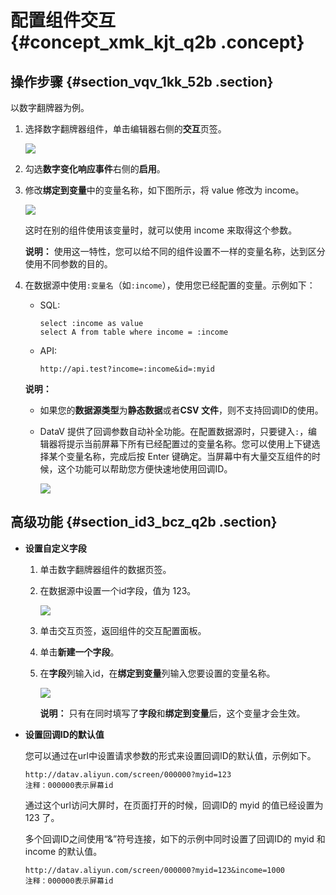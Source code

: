 # 配置组件交互 {#concept_xmk_kjt_q2b .concept}

## 操作步骤 {#section_vqv_1kk_52b .section}

以数字翻牌器为例。

1.  选择数字翻牌器组件，单击编辑器右侧的**交互**页签。

    ![](http://static-aliyun-doc.oss-cn-hangzhou.aliyuncs.com/assets/img/16580/15343270328601_zh-CN.png)

2.  勾选**数字变化响应事件**右侧的**启用**。
3.  修改**绑定到变量**中的变量名称，如下图所示，将 value 修改为 income。

    ![](http://static-aliyun-doc.oss-cn-hangzhou.aliyuncs.com/assets/img/16580/15343270328604_zh-CN.png)

    这时在别的组件使用该变量时，就可以使用 income 来取得这个参数。

    **说明：** 使用这一特性，您可以给不同的组件设置不一样的变量名称，达到区分使用不同参数的目的。

4.  在数据源中使用`:变量名`（如`:income`），使用您已经配置的变量。示例如下：

    -   SQL:

        ```
        select :income as value
        select A from table where income = :income
        ```

    -   API:

        ```
        http://api.test?income=:income&id=:myid
        ```

    **说明：** 

    -   如果您的**数据源类型**为**静态数据**或者**CSV 文件**，则不支持回调ID的使用。
    -   DataV 提供了回调参数自动补全功能。在配置数据源时，只要键入`:`，编辑器将提示当前屏幕下所有已经配置过的变量名称。您可以使用上下键选择某个变量名称，完成后按 Enter 键确定。当屏幕中有大量交互组件的时候，这个功能可以帮助您方便快速地使用回调ID。

        ![](http://static-aliyun-doc.oss-cn-hangzhou.aliyuncs.com/assets/img/16580/15343270328607_zh-CN.png)


## 高级功能 {#section_id3_bcz_q2b .section}

-   **设置自定义字段**

    1.  单击数字翻牌器组件的数据页签。
    2.  在数据源中设置一个id字段，值为 123。

        ![](http://static-aliyun-doc.oss-cn-hangzhou.aliyuncs.com/assets/img/16580/15343270328605_zh-CN.png)

    3.  单击交互页签，返回组件的交互配置面板。
    4.  单击**新建一个字段**。
    5.  在**字段**列输入id，在**绑定到变量**列输入您要设置的变量名称。

        ![](http://static-aliyun-doc.oss-cn-hangzhou.aliyuncs.com/assets/img/16580/15343270328606_zh-CN.png)

        **说明：** 只有在同时填写了**字段**和**绑定到变量**后，这个变量才会生效。

-   **设置回调ID的默认值**

    您可以通过在url中设置请求参数的形式来设置回调ID的默认值，示例如下。

    ```
    http://datav.aliyun.com/screen/000000?myid=123
    注释：000000表示屏幕id
    ```

    通过这个url访问大屏时，在页面打开的时候，回调ID的 myid 的值已经设置为 123 了。

    多个回调ID之间使用“&”符号连接，如下的示例中同时设置了回调ID的 myid 和 income 的默认值。

    ```
    http://datav.aliyun.com/screen/000000?myid=123&income=1000
    注释：000000表示屏幕id
    ```


